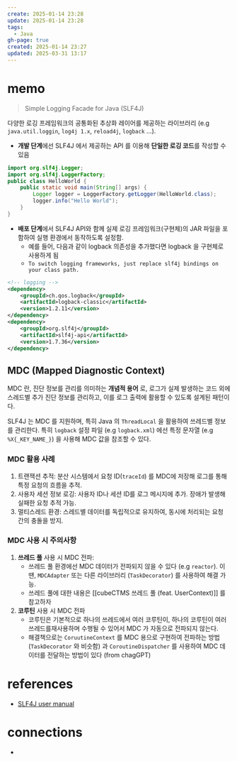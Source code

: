 ```yaml
---
create: 2025-01-14 23:28
update: 2025-01-14 23:28
tags:
  - Java
gh-page: true
created: 2025-01-14 23:27
updated: 2025-03-31 13:17
---
```

# memo
> Simple Logging Facade for Java (SLF4J)

다양한 로깅 프레임워크의 공통화된 추상화 레이어를 제공하는 라이브러리 (e.g `java.util.loggin`, `log4j 1.x`, `reload4j`, `logback` ...). 
- **개발 단계**에선 SLF4J 에서 제공하는 API 를 이용해 **단일한 로깅 코드**를 작성할 수 있음
```java
import org.slf4j.Logger; 
import org.slf4j.LoggerFactory; 
public class HelloWorld { 
	public static void main(String[] args) { 
		Logger logger = LoggerFactory.getLogger(HelloWorld.class);
		logger.info("Hello World"); 
	} 
}
```
- **배포 단계**에서 SLF4J API와 함께 실제 로깅 프레임워크(구현체)의 JAR 파일을 포함하여 실행 환경에서 동작하도록 설정함.
	- 예를 들어, 다음과 같이 logback 의존성을 추가했다면 logback 을 구현체로 사용하게 됨
	- `To switch logging frameworks, just replace slf4j bindings on your class path.`
```xml
<!-- logging -->  
<dependency>  
    <groupId>ch.qos.logback</groupId>  
    <artifactId>logback-classic</artifactId>  
    <version>1.2.11</version>  
</dependency>  
<dependency>  
    <groupId>org.slf4j</groupId>  
    <artifactId>slf4j-api</artifactId>  
    <version>1.7.36</version>  
</dependency>
```
## MDC (Mapped Diagnostic Context)
MDC 란, 진단 정보를 관리를 의미하는 **개념적 용어** 로, 로그가 실제 발생하는 코드 외에 스레드별 추가 진단 정보를 관리하고, 이를 로그 출력에 활용할 수 있도록 설계된 패턴이다.

SLF4J 는 MDC 를 지원하며, 특히 Java 의 `ThreadLocal` 을 활용하여 쓰레드별 정보를 관리한다. 특히 `logback` 설정 파일 (e.g `logback.xml`) 에선 특정 문자열 (e.g `%X{_KEY_NAME_}`) 을 사용해 MDC 값을 참조할 수 있다.
### MDC 활용 사례
1. 트랜잭션 추적: 분산 시스템에서 요청 ID(`traceId`) 를 MDC에 저장해 로그를 통해 특정 요청의 흐름을 추적.
2. 사용자 세션 정보 로깅: 사용자 ID나 세션 ID를 로그 메시지에 추가. 장애가 발생해 실패한 요청 추적 가능.
3. 멀티스레드 환경: 스레드별 데이터를 독립적으로 유지하여, 동시에 처리되는 요청 간의 충돌을 방지.
### MDC 사용 시 주의사항
1. **쓰레드 풀** 사용 시 MDC 전파: 
    - 쓰레드 풀 환경에선 MDC 데이터가 전파되지 않을 수 있다 (e.g `reactor`). 이땐, `MDCAdapter` 또는 다른 라이브러리 (`TaskDecorator`) 를 사용하여 해결 가능.
	- 쓰레드 풀에 대한 내용은 [[cubeCTMS 쓰레드 풀 (feat. UserContext)]] 를 참고하자
2. **코루틴** 사용 시 MDC 전파
	- 코루틴은 기본적으로 하나의 쓰레드에서 여러 코루틴이, 하나의 코루틴이 여러 쓰레드를재사용하며 수행될 수 있어서 MDC 가 자동으로 전파되지 않는다.
	- 해결책으로는 `CoruutineContext` 를 MDC 용으로 구현하여 전파하는 방법 (`TaskDecorator` 와 비슷함) 과 `CoroutineDispatcher` 를 사용하여 MDC 데이터를 전달하는 방법이 있다 (from chagGPT)

# references
- [SLF4J user manual](https://www.slf4j.org/manual.html)
# connections
- 